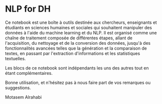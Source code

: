 # NLP for DH
Ce notebook est une boîte à outils destinée aux chercheurs, enseignants et étudiants en sciences humaines et sociales qui souhaitent manipuler des données à l'aide du machine learning et du NLP. Il est organisé comme une chaîne de traitement composée de différentes étapes, allant de l'acquisition, du nettoyage et de la conversion des données, jusqu'à des fonctionnalités avancées telles que la génération et la comparaison de textes, en passant par l'extraction d'informations et les statistiques textuelles. 

Les blocs de ce notebook sont indépendants les uns des autres tout en étant complémentaires. 

Bonne utilisation, et n'hésitez pas à nous faire part de vos remarques ou suggestions.

Motasem Alrahabi
